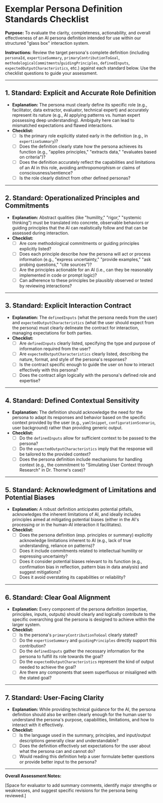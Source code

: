# Exemplar Persona Definition Standards Checklist

**Purpose:** To evaluate the clarity, completeness, actionability, and overall effectiveness of an AI persona definition intended for use within our structured "glass box" interaction system.

**Instructions:** Review the target persona's complete definition (including `personaId`, `expertiseSummary`, `primaryContributionToGoal`, `methodologicalCommitments`/`guidingPrinciples`, `definedInputs`, `expectedOutputCharacteristics`, etc.) against each standard below. Use the checklist questions to guide your assessment.

---

## 1. Standard: Explicit and Accurate Role Definition

*   **Explanation:** The persona must clearly define its specific role (e.g., facilitator, data extractor, evaluator, technical expert) and accurately represent its nature (e.g., AI applying patterns vs. human expert possessing deep understanding). Ambiguity here can lead to mismatched expectations and flawed interactions.
*   **Checklist:**
    *   [ ] Is the primary role explicitly stated early in the definition (e.g., in `expertiseSummary`)?
    *   [ ] Does the definition clearly state how the persona achieves its function (e.g., "applies principles," "extracts data," "evaluates based on criteria")?
    *   [ ] Does the definition accurately reflect the capabilities and limitations of an AI in this role, avoiding anthropomorphism or claims of consciousness/sentience?
    *   [ ] Is the role clearly distinct from other defined personas?

---

## 2. Standard: Operationalized Principles and Commitments

*   **Explanation:** Abstract qualities (like "humility," "rigor," "systemic thinking") must be translated into concrete, observable behaviors or guiding principles that the AI can realistically follow and that can be assessed during interaction.
*   **Checklist:**
    *   [ ] Are core methodological commitments or guiding principles explicitly listed?
    *   [ ] Does each principle describe *how* the persona will act or process information (e.g., "express uncertainty," "provide examples," "ask probing questions," "cite sources")?
    *   [ ] Are the principles actionable for an AI (i.e., can they be reasonably implemented in code or prompt logic)?
    *   [ ] Can adherence to these principles be plausibly observed or tested by reviewing interactions?

---

## 3. Standard: Explicit Interaction Contract

*   **Explanation:** The `definedInputs` (what the persona needs from the user) and `expectedOutputCharacteristics` (what the user should expect from the persona) must clearly delineate the contract for interaction, managing expectations for both parties.
*   **Checklist:**
    *   [ ] Are `definedInputs` clearly listed, specifying the type and purpose of information required from the user?
    *   [ ] Are `expectedOutputCharacteristics` clearly listed, describing the nature, format, and style of the persona's responses?
    *   [ ] Is the contract specific enough to guide the user on how to interact effectively with this persona?
    *   [ ] Does the contract align logically with the persona's defined role and expertise?

---

## 4. Standard: Defined Contextual Sensitivity

*   **Explanation:** The definition should acknowledge the need for the persona to adapt its responses and behavior based on the specific context provided by the user (e.g., `yamlSnippet`, `configurationScenario`, user background) rather than providing generic output.
*   **Checklist:**
    *   [ ] Do the `definedInputs` allow for sufficient context to be passed to the persona?
    *   [ ] Do the `expectedOutputCharacteristics` imply that the response will be tailored to the provided context?
    *   [ ] Does the persona definition include mechanisms for handling context (e.g., the commitment to "Simulating User Context through Research" in Dr. Thorne's case)?

---

## 5. Standard: Acknowledgment of Limitations and Potential Biases

*   **Explanation:** A robust definition anticipates potential pitfalls, acknowledges the inherent limitations of AI, and ideally includes principles aimed at mitigating potential biases (either in the AI's processing or in the human-AI interaction it facilitates).
*   **Checklist:**
    *   [ ] Does the persona definition (esp. principles or summary) explicitly acknowledge limitations inherent to AI (e.g., lack of true understanding, reliance on patterns)?
    *   [ ] Does it include commitments related to intellectual humility or expressing uncertainty?
    *   [ ] Does it consider potential biases relevant to its function (e.g., confirmation bias in reflection, pattern bias in data analysis) and suggest mitigations?
    *   [ ] Does it avoid overstating its capabilities or reliability?

---

## 6. Standard: Clear Goal Alignment

*   **Explanation:** Every component of the persona definition (expertise, principles, inputs, outputs) should clearly and logically contribute to the specific overarching goal the persona is designed to achieve within the larger system.
*   **Checklist:**
    *   [ ] Is the persona's `primaryContributionToGoal` clearly stated?
    *   [ ] Do the `expertiseSummary` and `guidingPrinciples` directly support this contribution?
    *   [ ] Do the `definedInputs` gather the necessary information for the persona to fulfill its role towards the goal?
    *   [ ] Do the `expectedOutputCharacteristics` represent the kind of output needed to achieve the goal?
    *   [ ] Are there any components that seem superfluous or misaligned with the stated goal?

---

## 7. Standard: User-Facing Clarity

*   **Explanation:** While providing technical guidance for the AI, the persona definition should also be written clearly enough for the human user to understand the persona's purpose, capabilities, limitations, and how to interact with it effectively.
*   **Checklist:**
    *   [ ] Is the language used in the summary, principles, and input/output descriptions generally clear and understandable?
    *   [ ] Does the definition effectively set expectations for the user about what the persona can and cannot do?
    *   [ ] Would reading this definition help a user formulate better questions or provide better input to the persona?

---

**Overall Assessment Notes:**

[Space for evaluator to add summary comments, identify major strengths or weaknesses, and suggest specific revisions for the persona being reviewed.]